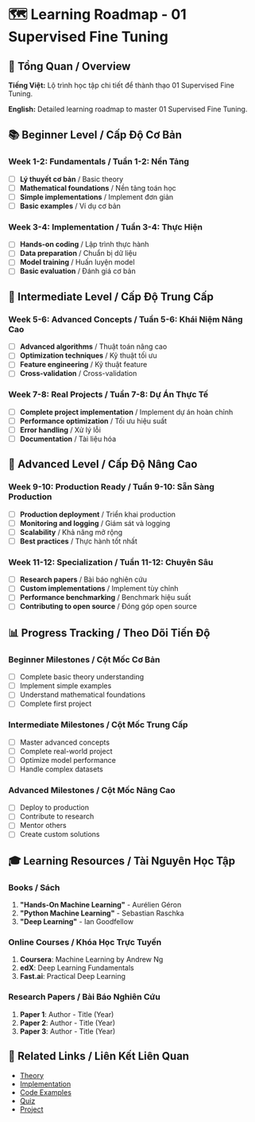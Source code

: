 # 🗺️ Learning Roadmap - 01 Supervised Fine Tuning

## 🎯 Tổng Quan / Overview

**Tiếng Việt:** Lộ trình học tập chi tiết để thành thạo 01 Supervised Fine Tuning.

**English:** Detailed learning roadmap to master 01 Supervised Fine Tuning.

## 📚 Beginner Level / Cấp Độ Cơ Bản

### Week 1-2: Fundamentals / Tuần 1-2: Nền Tảng
- [ ] **Lý thuyết cơ bản** / Basic theory
- [ ] **Mathematical foundations** / Nền tảng toán học
- [ ] **Simple implementations** / Implement đơn giản
- [ ] **Basic examples** / Ví dụ cơ bản

### Week 3-4: Implementation / Tuần 3-4: Thực Hiện
- [ ] **Hands-on coding** / Lập trình thực hành
- [ ] **Data preparation** / Chuẩn bị dữ liệu
- [ ] **Model training** / Huấn luyện model
- [ ] **Basic evaluation** / Đánh giá cơ bản

## 🔧 Intermediate Level / Cấp Độ Trung Cấp

### Week 5-6: Advanced Concepts / Tuần 5-6: Khái Niệm Nâng Cao
- [ ] **Advanced algorithms** / Thuật toán nâng cao
- [ ] **Optimization techniques** / Kỹ thuật tối ưu
- [ ] **Feature engineering** / Kỹ thuật feature
- [ ] **Cross-validation** / Cross-validation

### Week 7-8: Real Projects / Tuần 7-8: Dự Án Thực Tế
- [ ] **Complete project implementation** / Implement dự án hoàn chỉnh
- [ ] **Performance optimization** / Tối ưu hiệu suất
- [ ] **Error handling** / Xử lý lỗi
- [ ] **Documentation** / Tài liệu hóa

## 🚀 Advanced Level / Cấp Độ Nâng Cao

### Week 9-10: Production Ready / Tuần 9-10: Sẵn Sàng Production
- [ ] **Production deployment** / Triển khai production
- [ ] **Monitoring and logging** / Giám sát và logging
- [ ] **Scalability** / Khả năng mở rộng
- [ ] **Best practices** / Thực hành tốt nhất

### Week 11-12: Specialization / Tuần 11-12: Chuyên Sâu
- [ ] **Research papers** / Bài báo nghiên cứu
- [ ] **Custom implementations** / Implement tùy chỉnh
- [ ] **Performance benchmarking** / Benchmark hiệu suất
- [ ] **Contributing to open source** / Đóng góp open source

## 📊 Progress Tracking / Theo Dõi Tiến Độ

### Beginner Milestones / Cột Mốc Cơ Bản
- [ ] Complete basic theory understanding
- [ ] Implement simple examples
- [ ] Understand mathematical foundations
- [ ] Complete first project

### Intermediate Milestones / Cột Mốc Trung Cấp
- [ ] Master advanced concepts
- [ ] Complete real-world project
- [ ] Optimize model performance
- [ ] Handle complex datasets

### Advanced Milestones / Cột Mốc Nâng Cao
- [ ] Deploy to production
- [ ] Contribute to research
- [ ] Mentor others
- [ ] Create custom solutions

## 🎓 Learning Resources / Tài Nguyên Học Tập

### Books / Sách
1. **"Hands-On Machine Learning"** - Aurélien Géron
2. **"Python Machine Learning"** - Sebastian Raschka
3. **"Deep Learning"** - Ian Goodfellow

### Online Courses / Khóa Học Trực Tuyến
1. **Coursera**: Machine Learning by Andrew Ng
2. **edX**: Deep Learning Fundamentals
3. **Fast.ai**: Practical Deep Learning

### Research Papers / Bài Báo Nghiên Cứu
1. **Paper 1**: Author - Title (Year)
2. **Paper 2**: Author - Title (Year)
3. **Paper 3**: Author - Title (Year)

## 🔗 Related Links / Liên Kết Liên Quan

- [Theory](./THEORY_01_supervised_fine_tuning.md)
- [Implementation](./IMPLEMENTATION_01_supervised_fine_tuning.md)
- [Code Examples](./CODE_EXAMPLES_01_supervised_fine_tuning.md)
- [Quiz](./QUIZ_01_supervised_fine_tuning.md)
- [Project](./PROJECT_01_supervised_fine_tuning.md)
